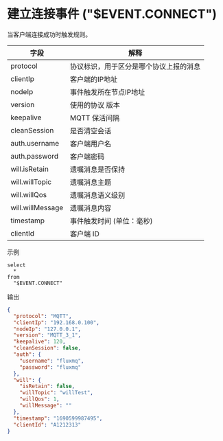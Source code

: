 # 建立连接事件 ("$EVENT.CONNECT")

当客户端连接成功时触发规则。

| **字段**           | **解释**           |
|------------------|------------------|
| protocol         | 协议标识，用于区分是哪个协议上报的消息 |
| clientIp         | 客户端的IP地址    |
| nodeIp           | 事件触发所在节点IP地址 |
| version          | 使用的协议 版本         |
| keepalive        | MQTT 保活间隔        |
| cleanSession     | 是否清空会话           |
| auth.username    | 客户端用户名           |
| auth.password    | 客户端密码            |
| will.isRetain    | 遗嘱消息是否保持         |
| will.willTopic   | 遗嘱消息主题           |
| will.willQos     | 遗嘱消息语义级别         |
| will.willMessage | 遗嘱消息内容           |
| timestamp        | 事件触发时间 (单位：毫秒)   |
| clientId         | 客户端 ID           |

示例

```plsql
select
  *
from
  "$EVENT.CONNECT"
```

输出

```json
{
  "protocol": "MQTT",
  "clientIp": "192.168.0.100",
  "nodeIp": "127.0.0.1",
  "version": "MQTT_3_1",
  "keepalive": 120,
  "cleanSession": false,
  "auth": {
    "username": "fluxmq",
    "password": "fluxmq"
  },
  "will": {
    "isRetain": false,
    "willTopic": "willTest",
    "willQos": 1,
    "willMessage": ""
  },
  "timestamp": "1690599987495",
  "clientId": "A1212313"
}
```
